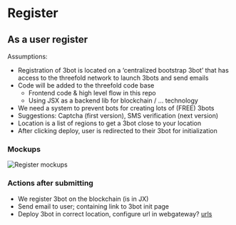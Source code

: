 # Register


## As a user register

Assumptions:
* Registration of 3bot is located on a ‘centralized bootstrap 3bot’ that has access to the threefold network to launch 3bots and send emails
* Code will be added to the threefold code base
  * Frontend code & high level flow in this repo
  * Using JSX as a backend lib for blockchain / ... technology
* We need a system to prevent bots for creating lots of (FREE) 3bots
 * Suggestions: Captcha (first version), SMS verification (next version)
* Location is a list of regions to get a 3bot close to your location
* After clicking deploy, user is redirected to their 3bot for initialization
### Mockups

![Register mockups](./images/register.svg)


### Actions after submitting

- We register 3bot on the blockchain (is in JX)
- Send email to user; containing link to 3bot init page
- Deploy 3bot in correct location, configure url in webgateway? [urls](./urls.md)

